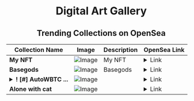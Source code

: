 <div align="center">

# Digital Art Gallery

## Trending Collections on OpenSea

| Collection Name                       | Image                                                                                     | Description                       | OpenSea Link                                                                                          |
|---------------------------------------|-------------------------------------------------------------------------------------------|-----------------------------------|--------------------------------------------------------------------------------------------------------|
| **My NFT** | ![Image](https://i.seadn.io/s/raw/files/c1d0650cbce65b556af8f3443f537988.jpg?w=500&auto=format?w=200&auto=format) | My NFT | <details><summary>Link</summary>[My NFT](https://opensea.io/collection/my-nft-930)</details> |
| **Basegods** | ![Image](https://i.seadn.io/s/raw/files/109df7ff91cd9fa15d49e222e6407bd8.webp?w=500&auto=format?w=200&auto=format) | Basegods | <details><summary>Link</summary>[Basegods](https://opensea.io/collection/basegods-4)</details> |
| **<details><summary>! [#] AutoWBTC ...</summary>! [#] AutoWBTC 9</details>** | ![Image](https://i.seadn.io/s/raw/files/080b42977604414231c3aac781f10f93.png?w=500&auto=format?w=200&auto=format) |  | <details><summary>Link</summary>[! [#] AutoWBTC 9](https://opensea.io/collection/autowbtc-9)</details> |
| **Alone with cat** | ![Image](https://i.seadn.io/s/raw/files/5cc6d069bd97eeade4b3a58f416b5914.webp?w=500&auto=format?w=200&auto=format) |  | <details><summary>Link</summary>[Alone with cat](https://opensea.io/collection/alone-with-cat)</details> |

</div>
